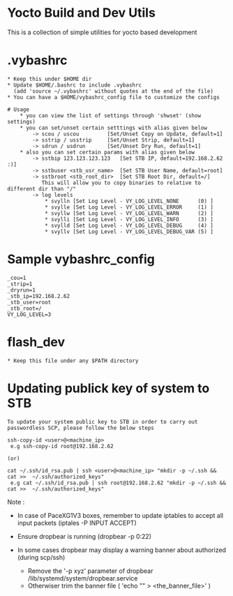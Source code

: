 # Yocto Build and Dev Utils

This is a collection of simple utilities for yocto based development

# .vybashrc
    * Keep this under $HOME dir
    * Update $HOME/.bashrc to include .vybashrc
      (add 'source ~/.vybashrc' without quotes at the end of the file)
    * You can have a $HOME/vybashrc_config file to customize the configs

    # Usage
        * you can view the list of settings through 'shwset' (show settings)
        * you can set/unset certain setttings with alias given below
            -> scou / uscou         [Set/Unset Copy on Update, default=1]
            -> sstrip / usstrip     [Set/Unset Strip, default=1]
            -> sdrun / usdrun       [Set/Unset Dry Run, default=1]
        * also you can set certain params with alias given below
            -> sstbip 123.123.123.123   [Set STB IP, default=192.168.2.62 :)]
            -> sstbuser <stb_usr_name>  [Set STB User Name, default=root]
            -> sstbroot <stb_root_dir>  [Set STB Root Dir, default=/]
               This will allow you to copy binaries to relative to different dir than "/"
            -> log levels
                * svylln [Set Log Level - VY_LOG_LEVEL_NONE      (0) ]
                * svylle [Set Log Level - VY_LOG_LEVEL_ERROR     (1) ]
                * svyllw [Set Log Level - VY_LOG_LEVEL_WARN      (2) ]
                * svylli [Set Log Level - VY_LOG_LEVEL_INFO      (3) ]
                * svylld [Set Log Level - VY_LOG_LEVEL_DEBUG     (4) ]
                * svyllv [Set Log Level - VY_LOG_LEVEL_DEBUG_VAR (5) ]

# Sample vybashrc_config
    _cou=1
    _strip=1
    _dryrun=1
    _stb_ip=192.168.2.62
    _stb_user=root
    _stb_root=/
    VY_LOG_LEVEL=3

# flash_dev
    * Keep this file under any $PATH directory

# Updating publick key of system to STB
    To update your system public key to STB in order to carry out
    passwordless SCP, please follow the below steps

    ssh-copy-id <user>@<machine_ip>
     e.g ssh-copy-id root@192.168.2.62

    (or)

    cat ~/.ssh/id_rsa.pub | ssh <user>@<machine_ip> "mkdir -p ~/.ssh && cat >>  ~/.ssh/authorized_keys"
     e.g cat ~/.ssh/id_rsa.pub | ssh root@192.168.2.62 "mkdir -p ~/.ssh && cat >>  ~/.ssh/authorized_keys"


   Note :
   * In case of PaceXG1V3 boxes, remember to update iptables to accept all input packets (iptales -P INPUT ACCEPT)

   * Ensure dropbear is running (dropbear -p 0:22)

   * In some cases dropbear may display a warning banner about authorized (during scp/ssh)
        * Remove the '-p xyz' parameter of dropbear /lib/systemd/system/dropbear.service
        * Otherwiser trim the banner file ( 'echo "" > <the_banner_file>' )

